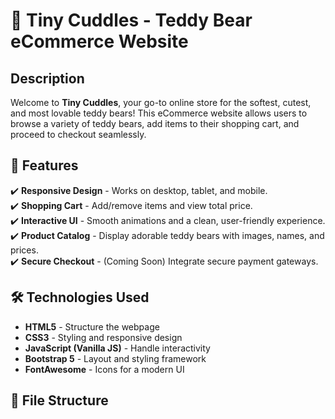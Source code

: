 # 🧸 Tiny Cuddles - Teddy Bear eCommerce Website  

## Description
Welcome to **Tiny Cuddles**, your go-to online store for the softest, cutest, and most lovable teddy bears! This eCommerce website allows users to browse a variety of teddy bears, add items to their shopping cart, and proceed to checkout seamlessly.  


## 📌 Features  
✔️ **Responsive Design** - Works on desktop, tablet, and mobile.  
✔️ **Shopping Cart** - Add/remove items and view total price.  
✔️ **Interactive UI** - Smooth animations and a clean, user-friendly experience.  
✔️ **Product Catalog** - Display adorable teddy bears with images, names, and prices.  
✔️ **Secure Checkout** - (Coming Soon) Integrate secure payment gateways.  


## 🛠️ Technologies Used  
- **HTML5** - Structure the webpage  
- **CSS3** - Styling and responsive design  
- **JavaScript (Vanilla JS)** - Handle interactivity  
- **Bootstrap 5** - Layout and styling framework  
- **FontAwesome** - Icons for a modern UI  


## 📂 File Structure  


